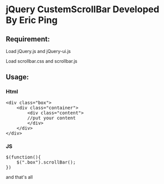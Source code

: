 <h1>jQuery CustemScrollBar Developed By Eric Ping</h1>
<p></p>
<h2>Requirement:</h2>
<p>Load jQuery.js and jQuery-ui.js</p>
<p>Load scrollbar.css and scrollbar.js</p>
<h2>Usage:</h2>
<h3>Html</h3>
<pre>
&lt;div class=&quot;box&quot;&gt;
    &lt;div class=&quot;container&quot;&gt;
        &lt;div class=&quot;content&quot;&gt;
        //put your content
        &lt;/div&gt;
    &lt;/div&gt;
&lt;/div&gt;
</pre>
<h3>JS</h3>
<pre>
$(function(){
	$(".box").scrollBar();
})
</pre>
<p>and that's all</p>